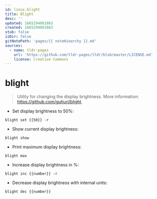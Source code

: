 ```yaml
---
id: linux.blight
title: Blight
desc: ''
updated: 1665294081863
created: 1665294081863
stub: false
isDir: false
gitNotePath: 'pages/{{ noteHiearchy }}.md'
sources:
  - name: tldr-pages
    url: 'https://github.com/tldr-pages/tldr/blob/master/LICENSE.md'
    license: Creative Commons
---
```

# blight

> Utility for changing the display brightness.
> More information: <https://github.com/gutjuri/blight>.

- Set display brightness to 50%:

`blight set {{50}} -r`

- Show current display brightness:

`blight show`

- Print maximum display brightness:

`blight max`

- Increase display brightness in %:

`blight inc {{number}} -r`

- Decrease display brightness with internal units:

`blight dec {{number}}`

